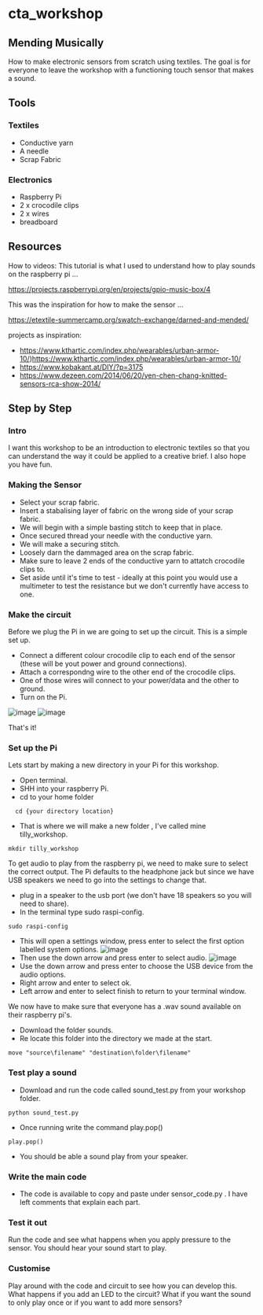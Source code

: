 # cta_workshop

## Mending Musically 

How to make electronic sensors from scratch using textiles. The goal is for everyone to leave the workshop with a functioning touch sensor that makes a sound.

## Tools
### Textiles
 - Conductive yarn
 - A needle
 - Scrap Fabric
### Electronics
 - Raspberry Pi
 - 2 x crocodile clips
 - 2 x wires
 - breadboard

## Resources
How to videos:
This tutorial is what I used to understand how to play sounds on the raspberry pi ...

https://projects.raspberrypi.org/en/projects/gpio-music-box/4

This was the inspiration for how to make the sensor ...

https://etextile-summercamp.org/swatch-exchange/darned-and-mended/

projects as inspiration:
- https://www.kthartic.com/index.php/wearables/urban-armor-10/)https://www.kthartic.com/index.php/wearables/urban-armor-10/
- https://www.kobakant.at/DIY/?p=3175
- https://www.dezeen.com/2014/06/20/yen-chen-chang-knitted-sensors-rca-show-2014/

## Step by Step 
### Intro
I want this workshop to be an introduction to electronic textiles so that you can understand the way it could be applied to a creative brief. I also hope you have fun. 

### Making the Sensor
- Select your scrap fabric.
- Insert a stabalising layer of fabric on the wrong side of your scrap fabric.
- We will begin with a simple basting stitch to keep that in place.
- Once secured thread your needle with the conductive yarn.
- We will make a securing stitch.
- Loosely darn the dammaged area on the scrap fabric.
- Make sure to leave 2 ends of the conductive yarn to attatch crocodile clips to.
- Set aside until it's time to test - ideally at this point you would use a multimeter to test the resistance but we don't currently have access to one.

### Make the circuit 
Before we plug the Pi in we are going to set up the circuit. This is a simple set up. 
- Connect a different colour crocodile clip to each end of the sensor (these will be yout power and ground connections).
- Attach a correspondng wire to the other end of the crocodile clips.
- One of those wires will connect to your power/data and the other to ground.
- Turn on the Pi.
  
![image](https://github.com/TillyC/cta_workshop/assets/52659157/8d35d90b-6cf4-41fa-91bb-ffa83101230f)
![image](https://github.com/TillyC/cta_workshop/assets/52659157/4b47f7d3-ec3f-407e-98ef-1a3bb63f7d33)

That's it!

### Set up the Pi
Lets start by making a new directory in your Pi for this workshop.
- Open terminal.
- SHH into your raspberry Pi.
- cd to your home folder
```
  cd {your directory location}
```
- That is where we will make a new folder , I've called mine tilly_workshop.
```
mkdir tilly_workshop
```

To get audio to play from the raspberry pi, we need to make sure to select the correct output. The Pi defaults to the headphone jack but since we have USB speakers we need to go into the settings to change that. 
- plug in a speaker to the usb port (we don't have 18 speakers so you will need to share).
- In the terminal type sudo raspi-config.
```
sudo raspi-config
```
- This will open a settings window, press enter to select the first option labelled system options.
![image](https://github.com/TillyC/cta_workshop/assets/52659157/b796fe37-78dd-4405-8398-768901448535)
- Then use the down arrow and press enter to select audio.
![image](https://github.com/TillyC/cta_workshop/assets/52659157/50455d29-c615-4bfe-adb6-b35e70e2c689)
- Use the down arrow and press enter to choose the USB device from the audio options.
- Right arrow and enter to select ok.
- Left arrow and enter to select finish to return to your terminal window.

We now have to make sure that everyone has a .wav sound available on their raspberry pi's. 
- Download the folder sounds.
- Re locate this folder into the directory we made at the start.
```
move "source\filename" "destination\folder\filename"
```

### Test play a sound 
- Download and run the code called sound_test.py from your workshop folder.
```
python sound_test.py
```
- Once running write the command play.pop()
```
play.pop()
```

- You should be able a sound play from your speaker.
  
### Write the main code
- The code is available to copy and paste under sensor_code.py . I have left comments that explain each part.

### Test it out
Run the code and see what happens when you apply pressure to the sensor. You should hear your sound start to play.

### Customise 
Play around with the code and circuit to see how you can develop this. What happens if you add an LED to the circuit? What if you want the sound to only play once or if you want to add more sensors?
